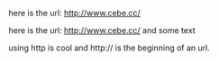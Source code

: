 here is the url: http://www.cebe.cc/

here is the url: http://www.cebe.cc/ and some text

using http is cool and http:// is the beginning of an url.